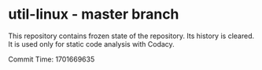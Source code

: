 # util-linux - master branch

This repository contains frozen state of the repository.
Its history is cleared. It is used only for static code
analysis with Codacy.

Commit Time: 1701669635